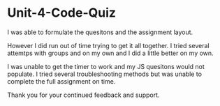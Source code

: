 # Unit-4-Code-Quiz

I was able to formulate the quesitons and the assignment layout. 

However I did run out of time trying to get it all together. I tried several attemtps with groups and on my own and I did a little better on my own. 

I was unable to get the timer to work and my JS quesitons would not populate. I tried several troubleshooting methods but was unable to complete the full assignment on time. 

Thank you for your continued feedback and support. 

